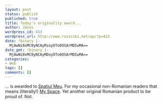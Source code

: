 ```yaml
---
layout: post
status: publish
published: true
title: Today's originality award...
author: János
wordpress_id: 413
wordpress_url: http://www.rusiczki.net/wp/?p=413
date: !binary |-
  MjAwNi0xMC0yNCAyMzoyOTo0OSArMDIwMA==
date_gmt: !binary |-
  MjAwNi0xMC0yNCAyMDoyOTo0OSArMDIwMA==
categories:
- Web
tags: []
comments: []
---
```

<p>... is awarded to <a href="http://www.spatiulmeu.com">Spatiul Meu</a>. For my occasional non-Romanian readers that means (literally!) <a href="http://www.myspace.com">My Space</a>. Yet another original Romanian product to be proud of. Not.</p>
